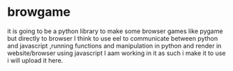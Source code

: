 # browgame
it is going to be a python library to make some browser games like pygame but directly to browser
I think to use eel to communicate between python and javascript ,running functions and manipulation in python and render in website/browser using javascript
I aam working in it as such i make it to use i will upload it here.
